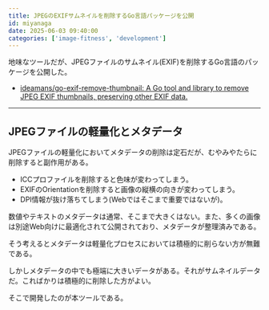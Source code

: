 ```yaml
---
title: JPEGのEXIFサムネイルを削除するGo言語パッケージを公開
id: miyanaga
date: 2025-06-03 09:40:00
categories: ['image-fitness', 'development']
---
```


地味なツールだが、JPEGファイルのサムネイル(EXIF)を削除するGo言語のパッケージを公開した。

- [ideamans/go\-exif\-remove\-thumbnail: A Go tool and library to remove JPEG EXIF thumbnails, preserving other EXIF data\.](https://github.com/ideamans/go-exif-remove-thumbnail)

---

## JPEGファイルの軽量化とメタデータ

JPEGファイルの軽量化においてメタデータの削除は定石だが、むやみやたらに削除すると副作用がある。

- ICCプロファイルを削除すると色味が変わってしまう。
- EXIFのOrientationを削除すると画像の縦横の向きが変わってしまう。
- DPI情報が抜け落ちてしまう(Webではそこまで重要ではないが)。

数値やテキストのメタデータは通常、そこまで大きくはない。また、多くの画像は別途Web向けに最適化されて公開されており、メタデータが整理済みである。

そう考えるとメタデータは軽量化プロセスにおいては積極的に削らない方が無難である。

しかしメタデータの中でも極端に大きいデータがある。それがサムネイルデータだ。こればかりは積極的に削除した方がよい。

そこで開発したのが本ツールである。
